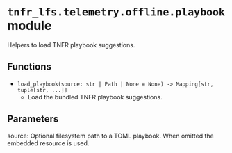 # `tnfr_lfs.telemetry.offline.playbook` module
Helpers to load TNFR playbook suggestions.

## Functions
- `load_playbook(source: str | Path | None = None) -> Mapping[str, tuple[str, ...]]`
  - Load the bundled TNFR playbook suggestions.

Parameters
----------
source:
    Optional filesystem path to a TOML playbook. When omitted the embedded
    resource is used.

